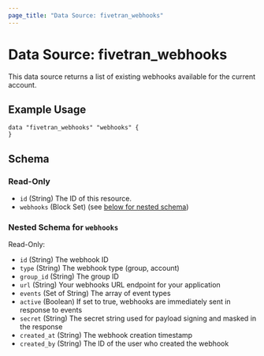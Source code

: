 ```yaml
---
page_title: "Data Source: fivetran_webhooks"
---
```


# Data Source: fivetran_webhooks

This data source returns a list of existing webhooks available for the current account.

## Example Usage

```hcl
data "fivetran_webhooks" "webhooks" {
}
```

<!-- schema generated by tfplugindocs -->
## Schema

### Read-Only

- `id` (String) The ID of this resource.
- `webhooks` (Block Set) (see [below for nested schema](#nestedblock--webhooks))

<a id="nestedblock--webhooks"></a>
### Nested Schema for `webhooks`

Read-Only:

- `id` (String) The webhook ID
- `type` (String) The webhook type (group, account)
- `group_id` (String) The group ID
- `url` (String) Your webhooks URL endpoint for your application
- `events` (Set of String) The array of event types
- `active` (Boolean) If set to true, webhooks are immediately sent in response to events
- `secret` (String) The secret string used for payload signing and masked in the response
- `created_at` (String) The webhook creation timestamp
- `created_by` (String) The ID of the user who created the webhook